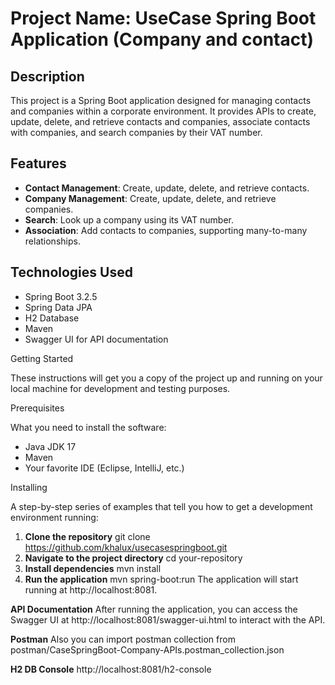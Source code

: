 # Project Name: UseCase Spring Boot Application (Company and contact)

## Description

This project is a Spring Boot application designed for managing contacts and companies within a corporate environment. It provides APIs to create, update, delete, and retrieve contacts and companies, associate contacts with companies, and search companies by their VAT number.

## Features

- **Contact Management**: Create, update, delete, and retrieve contacts.
- **Company Management**: Create, update, delete, and retrieve companies.
- **Search**: Look up a company using its VAT number.
- **Association**: Add contacts to companies, supporting many-to-many relationships.

## Technologies Used

- Spring Boot 3.2.5
- Spring Data JPA
- H2 Database
- Maven
- Swagger UI for API documentation

Getting Started

These instructions will get you a copy of the project up and running on your local machine for development and testing purposes.

Prerequisites

What you need to install the software:

- Java JDK 17
- Maven
- Your favorite IDE (Eclipse, IntelliJ, etc.)

Installing

A step-by-step series of examples that tell you how to get a development environment running:

1. **Clone the repository**
   git clone https://github.com/khalux/usecasespringboot.git
2. **Navigate to the project directory**
cd your-repository
3. **Install dependencies**
	mvn install
4. **Run the application**
   mvn spring-boot:run
   The application will start running at http://localhost:8081.

**API Documentation**
After running the application, you can access the Swagger UI at http://localhost:8081/swagger-ui.html to interact with the API.

**Postman**
Also you can import postman collection from postman/CaseSpringBoot-Company-APIs.postman_collection.json


**H2 DB Console**
http://localhost:8081/h2-console
